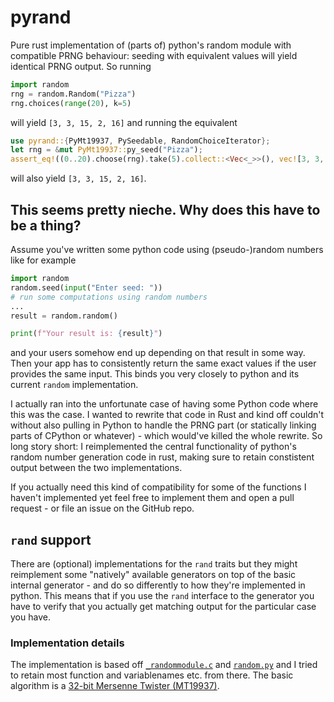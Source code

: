 # pyrand
Pure rust implementation of (parts of) python's random module with compatible PRNG behaviour: seeding with equivalent values will yield identical PRNG output. So running 
```python
import random
rng = random.Random("Pizza")
rng.choices(range(20), k=5)
```
will yield `[3, 3, 15, 2, 16]` and running the equivalent
```rust
use pyrand::{PyMt19937, PySeedable, RandomChoiceIterator};
let rng = &mut PyMt19937::py_seed("Pizza");
assert_eq!((0..20).choose(rng).take(5).collect::<Vec<_>>(), vec![3, 3, 15, 2, 16]);
```
will also yield `[3, 3, 15, 2, 16]`.

## This seems pretty nieche. Why does this have to be a thing?

Assume you've written some python code using (pseudo-)random numbers like for example
```python
import random
random.seed(input("Enter seed: "))
# run some computations using random numbers
...
result = random.random()

print(f"Your result is: {result}")
```
and your users somehow end up depending on that result in some way. Then your app has to consistently return the same exact values if the user provides the same input. This binds you very closely to python and its current `random` implementation.

I actually ran into the unfortunate case of having some Python code where this was the case. I wanted to rewrite that code in Rust and kind off couldn't without also pulling in Python to handle the PRNG part (or statically linking parts of CPython or whatever) - which would've killed the whole rewrite. So long story short: I reimplemented the central functionality of python's random number generation code in rust, making sure to retain constistent output between the two implementations.

If you actually need this kind of compatibility for some of the functions I haven't implemented yet feel free to implement them and open a pull request - or file an issue on the GitHub repo.

## `rand` support

There are (optional) implementations for the `rand` traits but they might reimplement some "natively" available generators on top of the basic internal generator - and do so differently to how they're implemented in python. This means that if you use the `rand` interface to the generator you have to verify that you actually get matching output for the particular case you have.

### Implementation details

The implementation is based off [`_randommodule.c`](https://github.com/python/cpython/blob/3.12/Modules/_randommodule.c) and [`random.py`](https://github.com/python/cpython/blob/3.12/Lib/random.py) and I tried to retain most function and variablenames etc. from there. The basic algorithm is a [32-bit Mersenne Twister (MT19937)](https://en.wikipedia.org/wiki/Mersenne_Twister).